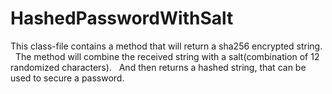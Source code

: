 # HashedPasswordWithSalt
This class-file contains a method that will return a sha256 encrypted string. &nbsp;
The method will combine the received string with a salt(combination of 12 randomized characters). &nbsp;
And then returns a hashed string, that can be used to secure a password.
